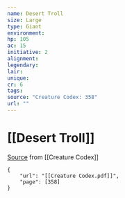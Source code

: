 ```yaml
---
name: Desert Troll
size: Large
type: Giant
environment: 
hp: 105
ac: 15
initiative: 2
alignment: 
legendary: 
lair: 
unique: 
cr: 6
tags: 
source: "Creature Codex: 358"
url: ""
---
```

# [[Desert Troll]]

[Source](zotero://open-pdf/library/items/NTNKJRHG?page=358) from [[Creature Codex]]

```pdf
{
	"url": "[[Creature Codex.pdf]]",
	"page": [358]
}
```

